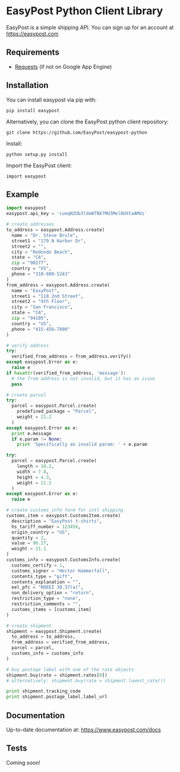 # EasyPost Python Client Library

EasyPost is a simple shipping API. You can sign up for an account at https://easypost.com

Requirements
------------

* [Requests](http://docs.python-requests.org/en/latest/) (if not on Google App Engine)

Installation
------------

You can install easypost via pip with:

    pip install easypost

Alternatively, you can clone the EasyPost python client repository:

    git clone https://github.com/EasyPost/easypost-python

Install:
    
    python setup.py install

Import the EasyPost client:

    import easypost

Example
-------

```python
import easypost
easypost.api_key = 'cueqNZUb3ldeWTNX7MU3Mel8UXtaAMUi'

# create addresses
to_address = easypost.Address.create(
  name = "Dr. Steve Brule",
  street1 = "179 N Harbor Dr",
  street2 = "",
  city = "Redondo Beach",
  state = "CA",
  zip = "90277",
  country = "US",
  phone = "310-808-5243"
)
from_address = easypost.Address.create(
  name = "EasyPost",
  street1 = "118 2nd Street",
  street2 = "4th Floor",
  city = "San Francisco",
  state = "CA",
  zip = "94105",
  country = "US",
  phone = "415-456-7890"
)

# verify address
try:
  verified_from_address = from_address.verify()
except easypost.Error as e:
  raise e
if hasattr(verified_from_address, 'message'):
  # the from address is not invalid, but it has an issue
  pass

# create parcel
try:
  parcel = easypost.Parcel.create(
    predefined_package = "Parcel",
    weight = 21.2
  )
except easypost.Error as e:
  print e.message
  if e.param != None:
    print 'Specifically an invalid param: ' + e.param

try:
  parcel = easypost.Parcel.create(
    length = 10.2,
    width = 7.8,
    height = 4.3,
    weight = 21.2
  )
except easypost.Error as e:
  raise e

# create customs_info form for intl shipping
customs_item = easypost.CustomsItem.create(
  description = "EasyPost t-shirts",
  hs_tariff_number = 123456,
  origin_country = "US",
  quantity = 2,
  value = 96.27,
  weight = 21.1
)
customs_info = easypost.CustomsInfo.create(
  customs_certify = 1,
  customs_signer = "Hector Hammerfall",
  contents_type = "gift",
  contents_explanation = "",
  eel_pfc = "NOEEI 30.37(a)",
  non_delivery_option = "return",
  restriction_type = "none",
  restriction_comments = "",
  customs_items = [customs_item]
)

# create shipment
shipment = easypost.Shipment.create(
  to_address = to_address,
  from_address = verified_from_address,
  parcel = parcel,
  customs_info = customs_info
)

# buy postage label with one of the rate objects
shipment.buy(rate = shipment.rates[0])
# alternatively: shipment.buy(rate = shipment.lowest_rate())

print shipment.tracking_code
print shipment.postage_label.label_url
```

Documentation
-------------

Up-to-date documentation at: https://www.easypost.com/docs

Tests
-----
Coming soon!
